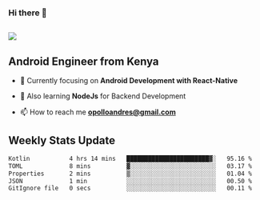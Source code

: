 ### Hi there 👋
<h2 align="left"><img src="https://readme-typing-svg.herokuapp.com?color=000000&lines=I'm+Andrew+Opollo😊;Welcome+to+my+Github😜"> </h2>

## Android Engineer from Kenya


- 🌱 Currently focusing on **Android Development with React-Native**

- 🔭 Also learning **NodeJs** for Backend Development

- 📫 How to reach me **opolloandres@gmail.com**


## Weekly Stats Update
<!--START_SECTION:waka-->

```txt
Kotlin           4 hrs 14 mins   ███████████████████████▓░   95.16 %
TOML             8 mins          ▓░░░░░░░░░░░░░░░░░░░░░░░░   03.17 %
Properties       2 mins          ▒░░░░░░░░░░░░░░░░░░░░░░░░   01.04 %
JSON             1 min           ░░░░░░░░░░░░░░░░░░░░░░░░░   00.50 %
GitIgnore file   0 secs          ░░░░░░░░░░░░░░░░░░░░░░░░░   00.11 %
```

<!--END_SECTION:waka-->



